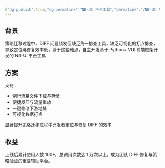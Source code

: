 ```yaml
---
{"dg-publish":true,"dg-permalink":"NB-UI 平台工具","permalink":"/NB-UI 平台工具/","tags":["项目"]}
---
```



## 背景

策略迁移过程中，DIFF 问题频发但缺乏统一排查工具，缺乏可视化的打点排查，导致定位与修复效率低，基于这些难点，自主开发基于 Python+ VUI 前端框架开发的 NB-UI 平台工具

## 方案

支持：
- 例行流量文件下载与存储
- 便捷发压与流量重放
- 一键修改下游地址
- 可视化数据打点

显著提升策略迁移过程中开发者定位与修复 DIFF 的效率

## 收益

上线后累计使用人数 100+，总调用次数达 1 万次以上，成为团队 DIFF 修复与策略验证的重要辅助平台。